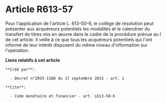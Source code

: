 # Article R613-57

Pour l'application de l'article L. 613-50-6, le collège de résolution peut présenter aux acquéreurs potentiels les modalités
et le calendrier du transfert de titres mis en œuvre dans le cadre de la procédure prévue au I de cet article. Il veille à ce
que tous les acquéreurs potentiels qui l'ont informé de leur intérêt disposent du même niveau d'information sur l'opération.

**Liens relatifs à cet article**

	**Créé par**:

	  - Décret n°2015-1160 du 17 septembre 2015 - art. 1

	**Cite**:

	  - Code monétaire et financier - art. L613-50-6
